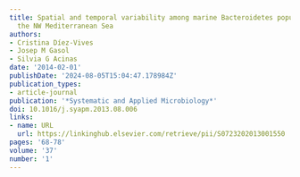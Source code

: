 ```yaml
---
title: Spatial and temporal variability among marine Bacteroidetes populations in
  the NW Mediterranean Sea
authors:
- Cristina Díez-Vives
- Josep M Gasol
- Silvia G Acinas
date: '2014-02-01'
publishDate: '2024-08-05T15:04:47.178984Z'
publication_types:
- article-journal
publication: '*Systematic and Applied Microbiology*'
doi: 10.1016/j.syapm.2013.08.006
links:
- name: URL
  url: https://linkinghub.elsevier.com/retrieve/pii/S0723202013001550
pages: '68-78'
volume: '37'
number: '1'
---
```

